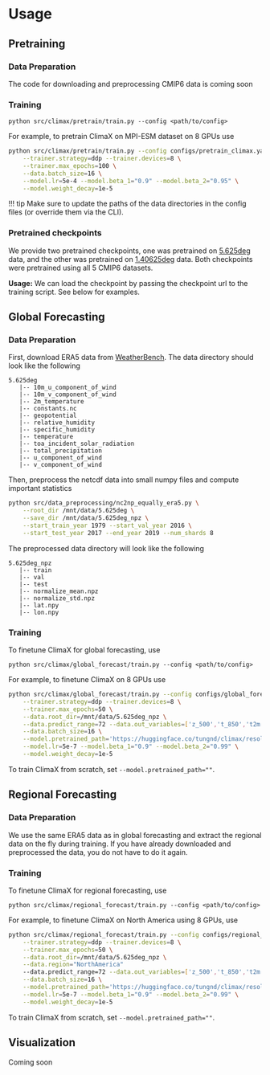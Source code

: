 # Usage

## Pretraining

### Data Preparation

The code for downloading and preprocessing CMIP6 data is coming soon

### Training

```
python src/climax/pretrain/train.py --config <path/to/config>
```
For example, to pretrain ClimaX on MPI-ESM dataset on 8 GPUs use
```bash
python src/climax/pretrain/train.py --config configs/pretrain_climax.yaml \
    --trainer.strategy=ddp --trainer.devices=8 \
    --trainer.max_epochs=100 \
    --data.batch_size=16 \
    --model.lr=5e-4 --model.beta_1="0.9" --model.beta_2="0.95" \
    --model.weight_decay=1e-5
```

!!! tip
    Make sure to update the paths of the data directories in the config files (or override them via the CLI).

### Pretrained checkpoints
We provide two pretrained checkpoints, one was pretrained on [5.625deg](https://huggingface.co/tungnd/climax/resolve/main/5.625deg.ckpt) data, and the other was pretrained on [1.40625deg](https://huggingface.co/tungnd/climax/resolve/main/1.40625deg.ckpt) data. Both checkpoints were pretrained using all 5 CMIP6 datasets.

**Usage:** We can load the checkpoint by passing the checkpoint url to the training script. See below for examples.

## Global Forecasting

### Data Preparation

First, download ERA5 data from [WeatherBench](https://dataserv.ub.tum.de/index.php/s/m1524895). The data directory should look like the following
```
5.625deg
   |-- 10m_u_component_of_wind
   |-- 10m_v_component_of_wind
   |-- 2m_temperature
   |-- constants.nc
   |-- geopotential
   |-- relative_humidity
   |-- specific_humidity
   |-- temperature
   |-- toa_incident_solar_radiation
   |-- total_precipitation
   |-- u_component_of_wind
   |-- v_component_of_wind
```

Then, preprocess the netcdf data into small numpy files and compute important statistics
```bash
python src/data_preprocessing/nc2np_equally_era5.py \
    --root_dir /mnt/data/5.625deg \
    --save_dir /mnt/data/5.625deg_npz \
    --start_train_year 1979 --start_val_year 2016 \
    --start_test_year 2017 --end_year 2019 --num_shards 8
```

The preprocessed data directory will look like the following
```
5.625deg_npz
   |-- train
   |-- val
   |-- test
   |-- normalize_mean.npz
   |-- normalize_std.npz
   |-- lat.npy
   |-- lon.npy
```

### Training

To finetune ClimaX for global forecasting, use
```
python src/climax/global_forecast/train.py --config <path/to/config>
```
For example, to finetune ClimaX on 8 GPUs use
```bash
python src/climax/global_forecast/train.py --config configs/global_forecast_climax.yaml \
    --trainer.strategy=ddp --trainer.devices=8 \
    --trainer.max_epochs=50 \
    --data.root_dir=/mnt/data/5.625deg_npz \
    --data.predict_range=72 --data.out_variables=['z_500','t_850','t2m'] \
    --data.batch_size=16 \
    --model.pretrained_path='https://huggingface.co/tungnd/climax/resolve/main/5.625deg.ckpt' \
    --model.lr=5e-7 --model.beta_1="0.9" --model.beta_2="0.99" \
    --model.weight_decay=1e-5
```
To train ClimaX from scratch, set `--model.pretrained_path=""`.

## Regional Forecasting

### Data Preparation

We use the same ERA5 data as in global forecasting and extract the regional data on the fly during training. If you have already downloaded and preprocessed the data, you do not have to do it again.

### Training

To finetune ClimaX for regional forecasting, use
```
python src/climax/regional_forecast/train.py --config <path/to/config>
```
For example, to finetune ClimaX on North America using 8 GPUs, use
```bash
python src/climax/regional_forecast/train.py --config configs/regional_forecast_climax.yaml \
    --trainer.strategy=ddp --trainer.devices=8 \
    --trainer.max_epochs=50 \
    --data.root_dir=/mnt/data/5.625deg_npz \
    --data.region="NorthAmerica"
    --data.predict_range=72 --data.out_variables=['z_500','t_850','t2m'] \
    --data.batch_size=16 \
    --model.pretrained_path='https://huggingface.co/tungnd/climax/resolve/main/1.40625deg.ckpt' \
    --model.lr=5e-7 --model.beta_1="0.9" --model.beta_2="0.99" \
    --model.weight_decay=1e-5
```
To train ClimaX from scratch, set `--model.pretrained_path=""`.

## Visualization

Coming soon
